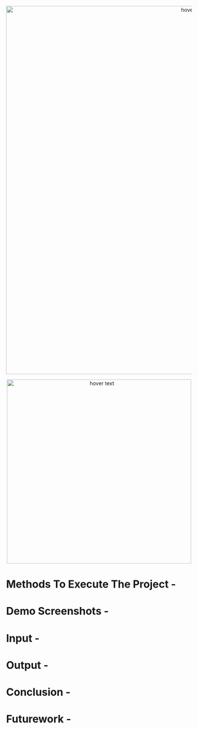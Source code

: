 <p align="center">
  <img src="https://github.com/MehulAgarwal07/GlobalCert/blob/main/Images/AUTOCERT.png" width="1000" title="hover text">
</p>
<p align="center">
  <img src="https://github.com/MehulAgarwal07/GlobalCert/blob/main/Images/Description.png" width="500" title="hover text">
</p>


# Methods To Execute The Project - 
# Demo Screenshots - 
# Input - 
# Output - 
# Conclusion - 
# Futurework - 
